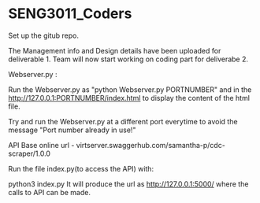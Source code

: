 # SENG3011_Coders
Set up the gitub repo.

The Management info and Design details have been uploaded for deliverable 1.
Team will now start working on coding part for deliverabe 2.

Webserver.py : 

Run the Webserver.py as "python Webserver.py PORTNUMBER" 
and in the http://127.0.0.1:PORTNUMBER/index.html to display the content of the html file.

Try and run the Webserver.py at a different port everytime to avoid the message "Port number already in use!"

API Base online url - virtserver.swaggerhub.com/samantha-p/cdc-scraper/1.0.0 

Run the file index.py(to access the API) with:

python3 index.py 
It will produce the url as http://127.0.0.1:5000/ where the calls to API can be made.
